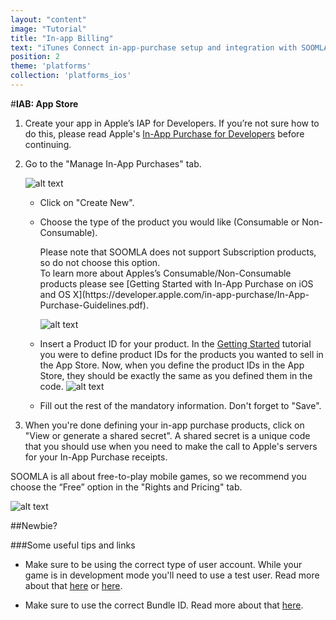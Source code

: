 ```yaml
---
layout: "content"
image: "Tutorial"
title: "In-app Billing"
text: "iTunes Connect in-app-purchase setup and integration with SOOMLA - define your game's in-app products."
position: 2
theme: 'platforms'
collection: 'platforms_ios'
---
```


#**IAB: App Store**

1. Create your app in Apple’s IAP for Developers. If you’re not sure how to do this, please read Apple's [In-App Purchase for Developers](https://developer.apple.com/in-app-purchase/) before continuing.

2. Go to the "Manage In-App Purchases" tab.

    ![alt text](/img/tutorial_img/ios_iab/manageIAP.png "manage IAP")

    - Click on "Create New".

    - Choose the type of the product you would like (Consumable or Non-Consumable).

        <div class="warning-box">Please note that SOOMLA does not support Subscription products, so do not choose this option.</div>

        <div class="info-box">To learn more about Apples’s Consumable/Non-Consumable products please see [Getting Started with In-App Purchase on iOS and OS X](https://developer.apple.com/in-app-purchase/In-App-Purchase-Guidelines.pdf).</div>

        ![alt text](/img/tutorial_img/ios_iab/productTypes.png "Product Types")

    - Insert a Product ID for your product. In the [Getting Started](/docs/platforms/ios/GettingStarted) tutorial you were to define product IDs for the products you wanted to sell in the App Store. Now, when you define the product IDs in the App Store, they should be exactly the same as you defined them in the code.
    ![alt text](/img/tutorial_img/ios_iab/productIDs.png "Product IDs")

    - Fill out the rest of the mandatory information. Don't forget to "Save".

3. When you're done defining your in-app purchase products, click on "View or generate a shared secret". A shared secret is a unique code that you should use when you need to make the call to Apple's servers for your In-App Purchase receipts.

<div class="info-box">SOOMLA is all about free-to-play mobile games, so we recommend you choose the “Free” option in the "Rights and Pricing" tab.</div>

![alt text](/img/tutorial_img/ios_iab/free2play.png "Free-to-play")

##Newbie?

###Some useful tips and links

- Make sure to be using the correct type of user account. While your game is in development mode you'll need to use a test user. Read more about that [here](https://developer.apple.com/library/ios/documentation/LanguagesUtilities/Conceptual/iTunesConnectInAppPurchase_Guide/Chapters/TestingInAppPurchases.html) or [here](https://developer.apple.com/library/ios/documentation/LanguagesUtilities/Conceptual/iTunesConnect_Guide/Chapters/SettingUpUserAccounts.html).

- Make sure to use the correct Bundle ID. Read more about that [here](https://developer.apple.com/library/ios/documentation/IDEs/Conceptual/AppDistributionGuide/ConfiguringYourApp/ConfiguringYourApp.html).

